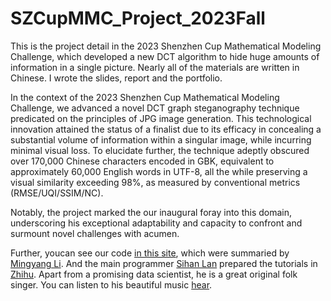 # SZCupMMC_Project_2023Fall
This is the project detail in the 2023 Shenzhen Cup Mathematical Modeling Challenge, which developed a new DCT algorithm to hide huge amounts of information in a single picture. Nearly all of the materials are written in Chinese. I wrote the slides, report and the portfolio.

In the context of the 2023 Shenzhen Cup Mathematical Modeling Challenge, we advanced a novel DCT graph steganography technique predicated on the principles of JPG image generation. This technological innovation attained the status of a finalist due to its efficacy in concealing a substantial volume of information within a singular image, while incurring minimal visual loss. To elucidate further, the technique adeptly obscured over 170,000 Chinese characters encoded in GBK, equivalent to approximately 60,000 English words in UTF-8, all the while preserving a visual similarity exceeding 98%, as measured by conventional metrics (RMSE/UQI/SSIM/NC). 

Notably, the project marked the our inaugural foray into this domain, underscoring his exceptional adaptability and capacity to confront and surmount novel challenges with acumen.

Further, youcan see our code [in this site](https://github.com/MingyangLi7278/2023shenzhencup-problemB), which were summaried by [Mingyang Li](https://github.com/MingyangLi7278). And the main programmer [Sihan Lan](https://www.zhihu.com/people/sihan-80-73) prepared the tutorials in [Zhihu](https://zhuanlan.zhihu.com/p/666786913). Apart from a promising data scientist, he is a great original folk singer. You can listen to his beautiful music [hear](https://music.163.com/#/artist?id=34908789).
